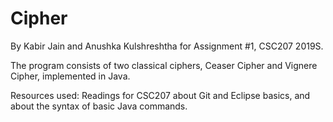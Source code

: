# Cipher

By Kabir Jain and Anushka Kulshreshtha for Assignment #1, CSC207 2019S.

The program consists of two classical ciphers, Ceaser Cipher and Vignere
Cipher, implemented in Java.

Resources used: Readings for CSC207 about Git and Eclipse basics, and about
the syntax of basic Java commands.


